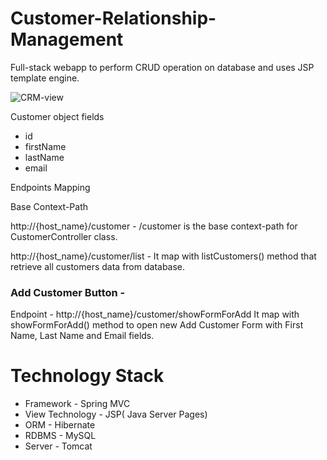 # Customer-Relationship-Management
Full-stack webapp to perform CRUD operation on database and uses JSP template engine.


![CRM-view](https://user-images.githubusercontent.com/44142827/160386635-16573dc9-016c-4e41-8f5e-fb1905041443.PNG)

Customer object fields

- id
- firstName
- lastName
- email

Endpoints Mapping

Base Context-Path

http://{host_name}/customer - /customer is the base context-path for CustomerController class.

http://{host_name}/customer/list - It map with listCustomers() method that retrieve all customers data from database.

### Add Customer Button -

Endpoint - http://{host_name}/customer/showFormForAdd
It map with showFormForAdd() method to open new Add Customer Form with First Name, Last Name and Email fields.




# Technology Stack

- Framework - Spring MVC
- View Technology - JSP( Java Server Pages)
- ORM - Hibernate
- RDBMS - MySQL
- Server - Tomcat
